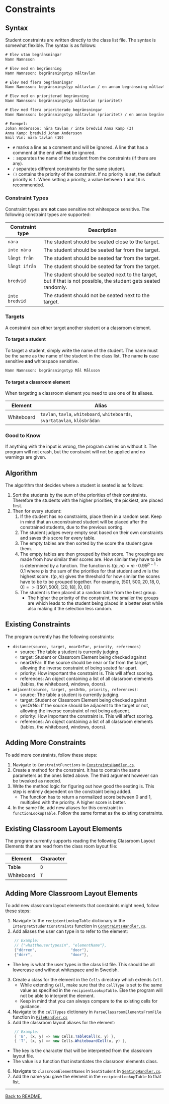 # Constraints


## Syntax 
Student constraints are written directly to the class list file. The syntax is somewhat flexible. The syntax is as follows:
```txt
# Elev utan begränsningar
Namn Namnsson

# Elev med en begränsning
Namn Namnsson: begränsningstyp måltavlan

# Elev med flera begränsningar
Namn Namnsson: begränsningstyp måltavlan / en annan begränsning måltavla

# Elev med en prioriterad begränsning
Namn Namnsson: begränsningstyp måltavlan (prioritet)

# Elev med flera prioriterade begränsningar
Namn Namnsson: begränsningstyp måltavlan (prioritet) / en annan begränsning måltavla (prioritet)

# Exempel:
Johan Andersson: nära tavlan / inte bredvid Anna Kamp (3)
Anna Kamp: bredvid Johan Andersson
Emil Vin: nära tavlan (10)
```
- `#` marks a line as a comment and will be ignored. A line that has a comment at the end will __not__ be ignored.
- `:` separates the name of the student from the constraints (if there are any).
- `/` separates different constraints for the same student.
- `()` contains the priority of the constraint. If no priority is set, the default priority is `1`. When setting a priority, a value between `1` and `10` is recommended.

### Constraint Types
Constraint types are **not** case sensitive not whitespace sensitive. The following constraint types are supported:

| Constraint type | Description                                                                                                     |
| --------------- | --------------------------------------------------------------------------------------------------------------- |
| `nära`          | The student should be seated close to the target.                                                               |
| `inte nära`     | The student should be seated far from the target.                                                               |
| `långt från`    | The student should be seated far from the target.                                                               |
| `långt ifrån`   | The student should be seated far from the target.                                                               |
| `bredvid`       | The student should be seated next to the target, but if that is not possible, the student gets seated randomly. |
| `inte bredvid`  | The student should not be seated next to the target.                                                            |

### Targets
A constraint can either target another student or a classroom element. 

#### To target a student
To target a student, simply write the name of the student. The name must be the same as the name of the student in the class list. The name **is** case sensitive **and** whitespace sensitive.
```txt
Namn Namnsson: begränsningstyp Mål Målsson
```

#### To target a classroom element
When targeting a classroom element you need to use one of its aliases. 

| Element    | Alias                                                                        |
| ---------- | ---------------------------------------------------------------------------- |
| Whiteboard | `tavlan`, `tavla`, `whiteboard`, `whiteboards`, `svartatavlan`, `klösbrädan` |
<!-- Row break needed to prevent formatter from messing with comment -->
<!-- | Door       | `dörren`, `dörr`                 | -->
<!-- | Window     | `fönstret`, `fönster`, `vindöga` | -->

### Good to Know
If anything with the input is wrong, the program carries on without it. The program will not crash, but the constraint will not be applied and no warnings are given.


## Algorithm

The algorithm that decides where a student is seated is as follows:
1. Sort the students by the sum of the priorities of their constraints. Therefore the students with the higher priorities, the pickiest, are placed first.
1. Then for every student:
   1. If the student has no constraints, place them in a random seat. Keep in mind that an unconstrained student will be placed after the constrained students, due to the previous sorting.
   1. The student judges every empty seat based on their own constraints and saves this score for every table.
   1. The empty tables are then sorted by the score the student gave them. 
   1. The empty tables are then grouped by their score. The groupings are made from how similar their scores are. How similar they have to be is determined by a function. The function is $t(p, m) = m \cdot 0.95^{p-1} \cdot 0.1$ where $p$ is the sum of the priorities for that student and $m$ is the highest score. $t(p, m)$ gives the threshold for how similar the scores have to be to be grouped together. For example, $[501, 500, 20, 18, 0, 0] => [[501, 500], [20, 18], [0, 0]]$
   1. The student is then placed at a random table from the best group.
      - The higher the priority of the constraint, the smaller the groups are which leads to the student being placed in a better seat while also making it the selection less random.  


## Existing Constraints

The program currently has the following constraints:

- `distance(source, target, nearOrFar, priority, references)`
    - source: The table a student is currently judging.
    - target: Student or Classroom Element being checked against
    - nearOrFar: If the source should be near or far from the target, allowing the inverse constraint of being seated far apart.
    - priority: How important the constraint is. This will affect scoring.
    - references: An object containing a list of all classroom elements (tables, the whiteboard, windows, doors).
- `adjacent(source, target, yesOrNo, priority, references)`:
    - source: The table a student is currently judging.
    - target: Student or Classroom Element being checked against
    - yesOrNo: If the source should be adjacent to the target or not, allowing the inverse constraint of not being adjacent.
    - priority: How important the constraint is. This will affect scoring.
    - references: An object containing a list of all classroom elements (tables, the whiteboard, windows, doors).

## Adding More Constraints

To add more constraints, follow these steps:

1. Navigate to `ConstraintFunctions` in [`ConstraintsHandler.cs`](../Classroom-Seating-Planner/Classroom-Seating-Planner/Src/ConstraintsHandler.cs).
1. Create a method for the constraint. It has to contain the same parameters as the ones listed above. The third argument however can be tweaked as needed.
1. Write the method logic for figuring out how good the seating is. This step is entirely dependent on the constraint being added.
   - The function has to return a normalized score between 0 and 1, multiplied with the priority. A higher score is better.
1. In the same file, add new aliases for this constraint in `functionLookupTable`. Follow the same format as the existing constraints.
   

## Existing Classroom Layout Elements

The program currently supports reading the following Classroom Layout Elements that are read from the class room layout file:

| Element    | Character |
| ---------- | --------- |
| Table      | `B`       |
| Whiteboard | `T`       |
<!-- Row break needed to prevent formatter from messing with comment -->
<!-- | Door       | `D`       | -->
<!-- | Window     | `F`       | -->


## Adding More Classroom Layout Elements

To add new classroom layout elements that constraints might need, follow these steps:

1. Navigate to the `recipientLookupTable` dictionary in the `InterpretStudentConstraints` function in [`ConstraintsHandler.cs`](../Classroom-Seating-Planner/Classroom-Seating-Planner/Src/ConstraintsHandler.cs).
2. Add aliases the user can type in to refer to the element:
```c#
    // Example:
    // {"whattheusertypesin", "elementName"},
    {"dörren",               "door"},
    {"dörr",                 "door"},
```
   - The key is what the user types in the class list file. This should be all lowercase and without whitespace and in Swedish.
3. Create a class for the element in the `Cells` directory which extends `Cell`.
   - While extending `Cell`, make sure that the `cellType` is set to the same value as specified in the `recipientLookupTable`. Else the program will not be able to interpret the element.
   - Keep in mind that you can always compare to the existing cells for guidance.
4. Navigate to the `cellTypes` dictionary in `ParseClassroomElementsFromFile` function in [`FileHandler.cs`](../Classroom-Seating-Planner/Classroom-Seating-Planner/Src/FileHandler.cs)
5. Add the classroom layout aliases for the element:
```c#
    // Example:
    { 'B', (x, y) => new Cells.TableCell(x, y) },
    { 'T', (x, y) => new Cells.WhiteboardCell(x, y) },
```
   - The key is the character that will be interpreted from the classroom layout file.
   - The value is a function that instantiates the classroom elements class.
6. Navigate to `classroomElementNames` in `SeatStudent` in [`SeatingHandler.cs`](../Classroom-Seating-Planner/Classroom-Seating-Planner/Src/SeatingHandler.cs).
7. Add the name you gave the element in the `recipientLookupTable` to that list.

---

[Back to README.](../README.md)
